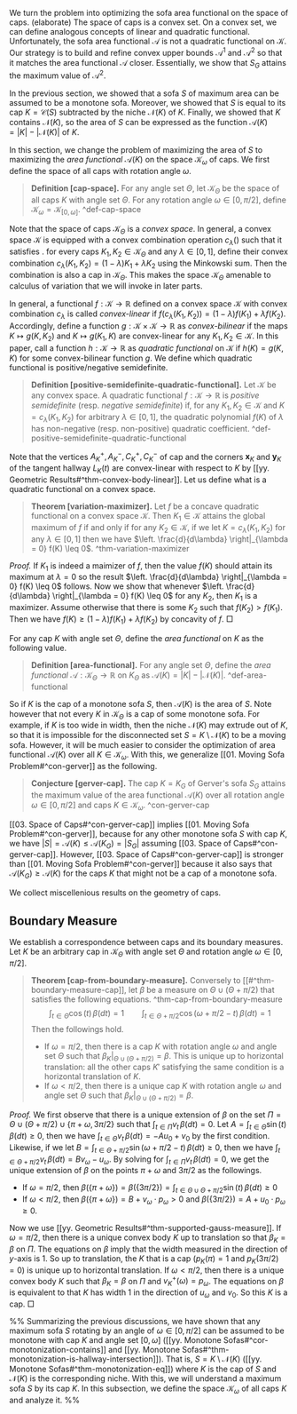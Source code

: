 We turn the problem into optimizing the sofa area functional on the space of caps. (elaborate)
The space of caps is a convex set. On a convex set, we can define analogous concepts of linear and quadratic functional. Unfortunately, the sofa area functional $\mathcal{A}$ is not a quadratic functional on $\mathcal{K}$. Our strategy is to build and refine convex upper bounds $\mathcal{A}^1$ and $\mathcal{A}^2$ so that it matches the area functional $\mathcal{A}$ closer. Essentially, we show that $S_G$ attains the maximum value of $\mathcal{A}^2$.

In the previous section, we showed that a sofa $S$ of maximum area can be assumed to be a monotone sofa. Moreover, we showed that $S$ is equal to its cap $K = \mathcal{C}(S)$ subtracted by the niche $\mathcal{N}(K)$ of $K$. Finally, we showed that $K$ contains $\mathcal{N}(K)$, so the area of $S$ can be expressed as the function $\mathcal{A}(K) = |K| - |\mathcal{N}(K)|$ of $K$.

In this section, we change the problem of maximizing the area of $S$ to maximizing the _area functional_ $\mathcal{A}(K)$ on the space $\mathcal{K}_\omega$ of caps. We first define the space of all caps with rotation angle $\omega$.

> __Definition [cap-space].__ For any angle set $\Theta$, let $\mathcal{K}_\Theta$ be the space of all caps $K$ with angle set $\Theta$. For any rotation angle $\omega \in [0, \pi/2]$, define $\mathcal{K}_\omega = \mathcal{K}_{[0, \omega]}$. ^def-cap-space

Note that the space of caps $\mathcal{K}_\Theta$ is a _convex space_. In general, a convex space $\mathcal{K}$ is equipped with a convex combination operation $c_\lambda()$ such that it satisfies .  for every caps $K_1, K_2 \in \mathcal{K}_\Theta$ and any $\lambda \in [0, 1]$, define their convex combination $c_\lambda(K_1, K_2) = (1-\lambda) K_1 + \lambda K_2$ using the Minkowski sum. Then the combination is also a cap in $\mathcal{K}_\Theta$. This makes the space $\mathcal{K}_\Theta$ amenable to calculus of variation that we will invoke in later parts. 

In general, a functional $f : \mathcal{K} \to \mathbb{R}$ defined on a convex space $\mathcal{K}$ with convex combination $c_\lambda$ is called _convex-linear_ if $f(c_\lambda(K_1, K_2)) = (1-\lambda) f(K_1) + \lambda f(K_2)$. Accordingly, define a function $g : \mathcal{K} \times \mathcal{K} \to \mathbb{R}$ as _convex-bilinear_ if the maps $K \mapsto g(K, K_2)$ and $K \mapsto g(K_1, K)$ are convex-linear for any $K_1, K_2 \in \mathcal{K}$. In this paper, call a function $h : \mathcal{K} \to \mathbb{R}$ as _quadratic functional_ on $\mathcal{K}$ if $h(K) = g(K, K)$ for some convex-bilinear function $g$. We define which quadratic functional is positive/negative semidefinite. 

> __Definition [positive-semidefinite-quadratic-functional].__ Let $\mathcal{K}$ be any convex space. A quadratic functional $f : \mathcal{K} \to \mathbb{R}$ is _positive semidefinite_ (resp. _negative semidefinite_) if, for any $K_1, K_2 \in \mathcal{K}$ and $K = c_\lambda(K_1, K_2)$ for arbitrary $\lambda \in [0, 1]$, the quadratic polynomial $f(K)$ of $\lambda$ has non-negative (resp. non-positive) quadratic coefficient. ^def-positive-semidefinite-quadratic-functional

Note that the vertices $A^+_K, A^-_K, C^+_K, C^-_K$ of cap and the corners $\mathbf{x}_K$ and $\mathbf{y}_K$ of the tangent hallway $L_K(t)$ are convex-linear with respect to $K$ by [[yy. Geometric Results#^thm-convex-body-linear]]. Let us define what is a quadratic functional on a convex space.

> __Theorem [variation-maximizer].__ Let $f$ be a concave quadratic functional on a convex space $\mathcal{K}$. Then $K_1 \in \mathcal{K}$ attains the global maximum of $f$ if and only if for any $K_2 \in \mathcal{K}$, if we let $K = c_\lambda(K_1, K_2)$ for any $\lambda \in [0, 1]$ then we have $\left. \frac{d}{d\lambda} \right|_{\lambda = 0} f(K) \leq 0$. ^thm-variation-maximizer

_Proof._ If $K_1$ is indeed a maimizer of $f$, then the value $f(K)$ should attain its maximum at $\lambda = 0$ so the result $\left. \frac{d}{d\lambda} \right|_{\lambda = 0} f(K) \leq 0$ follows. Now we show that whenever $\left. \frac{d}{d\lambda} \right|_{\lambda = 0} f(K) \leq 0$ for any $K_2$, then $K_1$ is a maximizer. Assume otherwise that there is some $K_2$ such that $f(K_2) > f(K_1)$. Then we have $f(K) \geq (1-\lambda) f(K_1) + \lambda f(K_2)$ by concavity of $f$.  □

For any cap $K$ with angle set $\Theta$, define the _area functional_ on $K$ as the following value.

> __Definition [area-functional].__ For any angle set $\Theta$, define the _area functional_ $\mathcal{A} : \mathcal{K}_\Theta \to \mathbb{R}$ on $K_\Theta$ as $\mathcal{A}(K) = |K| - |\mathcal{N}(K)|$. ^def-area-functional

So if $K$ is the cap of a monotone sofa $S$, then $\mathcal{A}(K)$ is the area of $S$. Note however that not every $K$ in $\mathcal{K}_\Theta$ is a cap of some monotone sofa. For example, if $K$ is too wide in width, then the niche $\mathcal{N}(K)$ may extrude out of $K$, so that it is impossible for the disconnected set $S = K \setminus \mathcal{N}(K)$ to be a moving sofa. However, it will be much easier to consider the optimization of area functional $\mathcal{A}(K)$ over all $K \in \mathcal{K}_\omega$. With this, we generalize [[01. Moving Sofa Problem#^con-gerver]] as the following.

> __Conjecture [gerver-cap].__ The cap $K = K_G$ of Gerver's sofa $S_G$ attains the maximum value of the area functional $\mathcal{A}(K)$ over all rotation angle $\omega \in [0, \pi/2]$ and caps $K \in \mathcal{K}_\omega$. ^con-gerver-cap

[[03. Space of Caps#^con-gerver-cap]] implies [[01. Moving Sofa Problem#^con-gerver]], because for any other monotone sofa $S$ with cap $K$, we have $|S| = \mathcal{A}(K) \leq \mathcal{A}(K_G) = |S_G|$ assuming [[03. Space of Caps#^con-gerver-cap]]. However, [[03. Space of Caps#^con-gerver-cap]] is stronger than [[01. Moving Sofa Problem#^con-gerver]] because it also says that $\mathcal{A}(K_G) \geq \mathcal{A}(K)$ for the caps $K$ that might not be a cap of a monotone sofa.

We collect miscellenious results on the geometry of caps.

## Boundary Measure

We establish a correspondence between caps and its boundary measures. Let $K$ be an arbitrary cap in $\mathcal{K}_\Theta$ with angle set $\Theta$ and rotation angle $\omega \in [0, \pi/2]$.

> __Theorem [cap-from-boundary-measure].__ Conversely to [[#^thm-boundary-measure-cap]], let $\beta$ be a measure on $\Theta \cup (\Theta + \pi/2)$ that satisfies the following equations. ^thm-cap-from-boundary-measure
$$
\int_{t \in \Theta} \cos(t) \, \beta(dt) = 1 \qquad \int_{t \in \Theta + \pi/2} \cos\left( \omega + \pi/2 - t \right)  \, \beta(dt) = 1
$$
> Then the followings hold.
> 
> - If $\omega = \pi/2$, then there is a cap $K$ with rotation angle $\omega$ and angle set $\Theta$ such that $\beta_K|_{\Theta \cup (\Theta + \pi/2)} = \beta$. This is unique up to horizontal translation: all the other caps $K'$ satisfying the same condition is a horizontal translation of $K$.
> - If $\omega < \pi/2$, then there is a unique cap $K$ with rotation angle $\omega$ and angle set $\Theta$ such that $\beta_K|_{\Theta \cup (\Theta + \pi/2)} = \beta$.

_Proof._ We first observe that there is a unique extension of $\beta$ on the set $\Pi = \Theta \cup (\Theta + \pi/2) \cup \{\pi + \omega, 3\pi/2\}$ such that $\int_{t \in \Pi} v_t \, \beta(dt) = 0$. Let $A = \int_{t \in \Theta}\sin(t)\,\beta(dt) \geq 0$, then we have $\int_{t \in \Theta} v_t \,\beta(dt) = - A u_0 + v_0$ by the first condition. Likewise, if we let $B = \int_{t \in \Theta + \pi / 2} \sin(\omega + \pi/2 - t)\,\beta(dt) \geq 0$, then we have $\int_{t \in \Theta + \pi/2}v_t\,\beta(dt) = B v_\omega - u_\omega$. By solving for $\int_{t \in \Pi} v_t \, \beta(dt) = 0$, we get the unique extension of $\beta$ on the points $\pi + \omega$ and $3\pi/2$ as the followings.

- If $\omega = \pi/2$, then $\beta(\left\{ \pi + \omega \right\}) = \beta(\left\{ 3\pi / 2 \right\}) = \int_{t \in \Theta \cup \Theta + \pi/2} \sin(t) \, \beta(dt) \geq 0$
- If $\omega < \pi/2$, then $\beta(\left\{ \pi + \omega \right\}) = B + v_\omega \cdot p_\omega > 0$ and $\beta(\left\{ 3 \pi/2 \right\}) = A + u_0 \cdot p_\omega \geq 0$.

Now we use [[yy. Geometric Results#^thm-supported-gauss-measure]]. If $\omega = \pi/2$, then there is a unique convex body $K$ up to translation so that $\beta_K = \beta$ on $\Pi$. The equations on $\beta$ imply that the width measured in the direction of $y$-axis is 1. So up to translation, the $K$ that is a cap ($p_K(\pi) = 1$ and $p_K(3\pi/2) = 0$) is unique up to horizontal translation. If $\omega < \pi/2$, then there is a unique convex body $K$ such that $\beta_K = \beta$ on $\Pi$ and $v_K^+(\omega) = p_\omega$. The equations on $\beta$ is equivalent to that $K$ has width 1 in the direction of $u_\omega$ and $v_0$. So this $K$ is a cap. □

%%
Summarizing the previous discussions, we have shown that any maximum sofa $S$ rotating by an angle of $\omega \in [0, \pi/2]$ can be assumed to be monotone with cap $K$ and angle set $[0, \omega]$ ([[yy. Monotone Sofas#^cor-monotonization-contains]] and [[yy. Monotone Sofas#^thm-monotonization-is-hallway-intersection]]). That is, $S = K \setminus \mathcal{N}(K)$ ([[yy. Monotone Sofas#^thm-monotonization-eq]]) where $K$ is the cap of $S$ and $\mathcal{N}(K)$ is the corresponding niche. With this, we will understand a maximum sofa $S$ by its cap $K$. In this subsection, we define the space $\mathcal{K}_\omega$ of all caps $K$ and analyze it.
%%